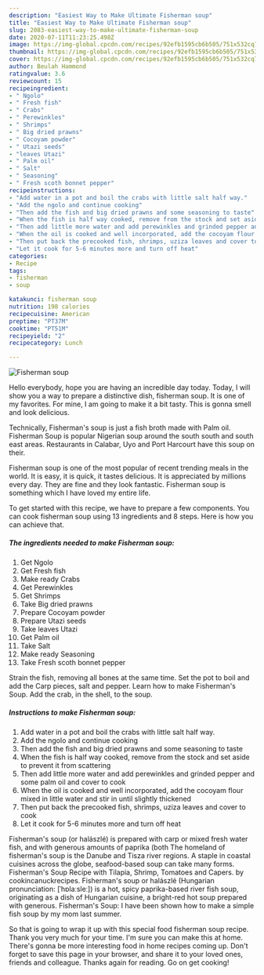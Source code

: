 ```yaml
---
description: "Easiest Way to Make Ultimate Fisherman soup"
title: "Easiest Way to Make Ultimate Fisherman soup"
slug: 2083-easiest-way-to-make-ultimate-fisherman-soup
date: 2020-07-11T11:23:25.498Z
image: https://img-global.cpcdn.com/recipes/92efb1595cb6b505/751x532cq70/fisherman-soup-recipe-main-photo.jpg
thumbnail: https://img-global.cpcdn.com/recipes/92efb1595cb6b505/751x532cq70/fisherman-soup-recipe-main-photo.jpg
cover: https://img-global.cpcdn.com/recipes/92efb1595cb6b505/751x532cq70/fisherman-soup-recipe-main-photo.jpg
author: Beulah Hammond
ratingvalue: 3.6
reviewcount: 15
recipeingredient:
- " Ngolo"
- " Fresh fish"
- " Crabs"
- " Perewinkles"
- " Shrimps"
- " Big dried prawns"
- " Cocoyam powder"
- " Utazi seeds"
- "leaves Utazi"
- " Palm oil"
- " Salt"
- " Seasoning"
- " Fresh scoth bonnet pepper"
recipeinstructions:
- "Add water in a pot and boil the crabs with little salt half way."
- "Add the ngolo and continue cooking"
- "Then add the fish and big dried prawns and some seasoning to taste"
- "When the fish is half way cooked, remove from the stock and set aside to prevent it from scattering"
- "Then add little more water and add perewinkles and grinded pepper and some palm oil and cover to cook"
- "When the oil is cooked and well incorporated, add the cocoyam flour mixed in little water and stir in until slightly thickened"
- "Then put back the precooked fish, shrimps, uziza leaves and cover to cook"
- "Let it cook for 5-6 minutes more and turn off heat"
categories:
- Recipe
tags:
- fisherman
- soup

katakunci: fisherman soup 
nutrition: 198 calories
recipecuisine: American
preptime: "PT37M"
cooktime: "PT51M"
recipeyield: "2"
recipecategory: Lunch

---
```



![Fisherman soup](https://img-global.cpcdn.com/recipes/92efb1595cb6b505/751x532cq70/fisherman-soup-recipe-main-photo.jpg)

Hello everybody, hope you are having an incredible day today. Today, I will show you a way to prepare a distinctive dish, fisherman soup. It is one of my favorites. For mine, I am going to make it a bit tasty. This is gonna smell and look delicious.

Technically, Fisherman&#39;s soup is just a fish broth made with Palm oil. Fisherman Soup is popular Nigerian soup around the south south and south east areas. Restaurants in Calabar, Uyo and Port Harcourt have this soup on their.

Fisherman soup is one of the most popular of recent trending meals in the world. It is easy, it is quick, it tastes delicious. It is appreciated by millions every day. They are fine and they look fantastic. Fisherman soup is something which I have loved my entire life.


To get started with this recipe, we have to prepare a few components. You can cook fisherman soup using 13 ingredients and 8 steps. Here is how you can achieve that.

<!--inarticleads1-->

##### The ingredients needed to make Fisherman soup:

1. Get  Ngolo
1. Get  Fresh fish
1. Make ready  Crabs
1. Get  Perewinkles
1. Get  Shrimps
1. Take  Big dried prawns
1. Prepare  Cocoyam powder
1. Prepare  Utazi seeds
1. Take leaves Utazi
1. Get  Palm oil
1. Take  Salt
1. Make ready  Seasoning
1. Take  Fresh scoth bonnet pepper


Strain the fish, removing all bones at the same time. Set the pot to boil and add the Carp pieces, salt and pepper. Learn how to make Fisherman&#39;s Soup. Add the crab, in the shell, to the soup. 

<!--inarticleads2-->

##### Instructions to make Fisherman soup:

1. Add water in a pot and boil the crabs with little salt half way.
1. Add the ngolo and continue cooking
1. Then add the fish and big dried prawns and some seasoning to taste
1. When the fish is half way cooked, remove from the stock and set aside to prevent it from scattering
1. Then add little more water and add perewinkles and grinded pepper and some palm oil and cover to cook
1. When the oil is cooked and well incorporated, add the cocoyam flour mixed in little water and stir in until slightly thickened
1. Then put back the precooked fish, shrimps, uziza leaves and cover to cook
1. Let it cook for 5-6 minutes more and turn off heat


Fisherman&#39;s soup (or halászlé) is prepared with carp or mixed fresh water fish, and with generous amounts of paprika (both The homeland of fisherman&#39;s soup is the Danube and Tisza river regions. A staple in coastal cuisines across the globe, seafood-based soup can take many forms. Fisherman&#39;s Soup Recipe with Tilapia, Shrimp, Tomatoes and Capers. by cookincanuckrecipes. Fisherman&#39;s soup or halászlé (Hungarian pronunciation: [ˈhɒlaːsleː]) is a hot, spicy paprika-based river fish soup, originating as a dish of Hungarian cuisine, a bright-red hot soup prepared with generous. Fisherman&#39;s Soup: I have been shown how to make a simple fish soup by my mom last summer. 

So that is going to wrap it up with this special food fisherman soup recipe. Thank you very much for your time. I'm sure you can make this at home. There's gonna be more interesting food in home recipes coming up. Don't forget to save this page in your browser, and share it to your loved ones, friends and colleague. Thanks again for reading. Go on get cooking!
